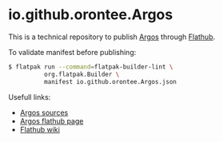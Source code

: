 # io.github.orontee.Argos #

This is a technical repository to publish
[Argos](http://github.com/orontee/argos) through
[Flathub](http://flathub.org).

To validate manifest before publishing:

``` bash
$ flatpak run --command=flatpak-builder-lint \
          org.flatpak.Builder \
		  manifest io.github.orontee.Argos.json
```

Usefull links:

- [Argos sources](http://github.com/orontee/argos)
- [Argos flathub page](https://flathub.org/apps/details/io.github.orontee.Argos)
- [Flathub wiki](https://github.com/flathub/flathub/wiki)
